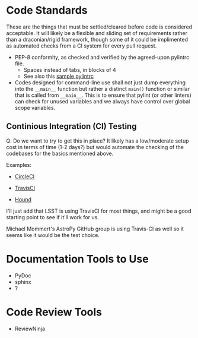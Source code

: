 # Code Standards

These are the things that must be settled/cleared before code is considered
acceptable.  It will likely be a flexible and sliding set of requirements
rather than a draconian/rigid framework, though some of it could be
implimented as automated checks from a CI system for every pull request.

- PEP-8 conformity, as checked and verified by the agreed-upon pylintrc file.
    - Spaces instead of tabs, in blocks of 4
    - See also this [sample pylintrc](pylintrc)
- Codes designed for command-line use shall not just dump everything into
  the ```__main__``` function but rather a distinct ```main()``` function
  or similar that is called from ```__main__```.  This is to ensure that
  pylint (or other linters) can check for unused variables and we always have
  control over global scope variables.

## Continious Integration (CI) Testing

Q: Do we want to try to get this in place?  It likely has a low/moderate setup
   cost in terms of time (1-2 days?) but would automate the checking of
   the codebases for the basics mentioned above.
   
   Examples:
   
   - [CircleCI](https://github.com/marketplace/circleci)
   
   - [TravisCI](https://github.com/marketplace/travis-ci)
   
   - [Hound](https://github.com/marketplace/hound)

   I'll just add that LSST is using TravisCI for most things, and might
   be a good starting point to see if it'll work for us.
   
   Michael Mommert's AstroPy GitHub group is using Travis-CI as well so
   it seems like it would be the test choice.

# Documentation Tools to Use

- PyDoc
- sphinx
- ?

# Code Review Tools

- ReviewNinja
